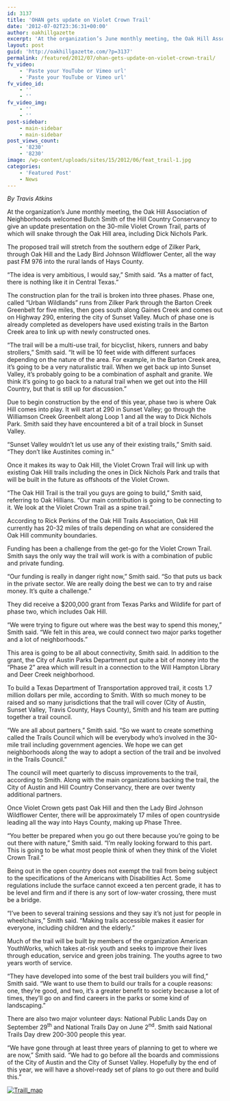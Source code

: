 ```yaml
---
id: 3137
title: 'OHAN gets update on Violet Crown Trail'
date: '2012-07-02T23:36:31+00:00'
author: oakhillgazette
excerpt: 'At the organization’s June monthly meeting, the Oak Hill Association of Neighborhoods welcomed Butch Smith of the Hill Country Conservancy to give an update presentation on the 30-mile Violet Crown Trail, parts of which will snake through the Oak Hill area, including Dick Nichols Park. The proposed trail will stretch from the southern edge of Zilker Park, through Oak Hill and the Lady Bird Johnson Wildflower Center, all the way past FM 976 into the rural lands of Hays County.'
layout: post
guid: 'http://oakhillgazette.com/?p=3137'
permalink: /featured/2012/07/ohan-gets-update-on-violet-crown-trail/
fv_video:
    - 'Paste your YouTube or Vimeo url'
    - 'Paste your YouTube or Vimeo url'
fv_video_id:
    - ''
    - ''
fv_video_img:
    - ''
    - ''
post-sidebar:
    - main-sidebar
    - main-sidebar
post_views_count:
    - '8230'
    - '8230'
image: /wp-content/uploads/sites/15/2012/06/feat_trail-1.jpg
categories:
    - 'Featured Post'
    - News
---
```


*By Travis Atkins*

At the organization’s June monthly meeting, the Oak Hill Association of Neighborhoods welcomed Butch Smith of the Hill Country Conservancy to give an update presentation on the 30-mile Violet Crown Trail, parts of which will snake through the Oak Hill area, including Dick Nichols Park.

The proposed trail will stretch from the southern edge of Zilker Park, through Oak Hill and the Lady Bird Johnson Wildflower Center, all the way past FM 976 into the rural lands of Hays County.

“The idea is very ambitious, I would say,” Smith said. “As a matter of fact, there is nothing like it in Central Texas.”

The construction plan for the trail is broken into three phases. Phase one, called “Urban Wildlands” runs from Zilker Park through the Barton Creek Greenbelt for five miles, then goes south along Gaines Creek and comes out on Highway 290, entering the city of Sunset Valley. Much of phase one is already completed as developers have used existing trails in the Barton Creek area to link up with newly constructed ones.

“The trail will be a multi-use trail, for bicyclist, hikers, runners and baby strollers,” Smith said. “It will be 10 feet wide with different surfaces depending on the nature of the area. For example, in the Barton Creek area, it’s going to be a very naturalistic trail. When we get back up into Sunset Valley, it’s probably going to be a combination of asphalt and granite. We think it’s going to go back to a natural trail when we get out into the Hill Country, but that is still up for discussion.”

Due to begin construction by the end of this year, phase two is where Oak Hill comes into play. It will start at 290 in Sunset Valley; go through the Williamson Creek Greenbelt along Loop 1 and all the way to Dick Nichols Park. Smith said they have encountered a bit of a trail block in Sunset Valley.

“Sunset Valley wouldn’t let us use any of their existing trails,” Smith said. “They don’t like Austinites coming in.”

Once it makes its way to Oak Hill, the Violet Crown Trail will link up with existing Oak Hill trails including the ones in Dick Nichols Park and trails that will be built in the future as offshoots of the Violet Crown.

“The Oak Hill Trail is the trail you guys are going to build,” Smith said, referring to Oak Hillians. “Our main contribution is going to be connecting to it. We look at the Violet Crown Trail as a spine trail.”

According to Rick Perkins of the Oak Hill Trails Association, Oak Hill currently has 20-32 miles of trails depending on what are considered the Oak Hill community boundaries.

Funding has been a challenge from the get-go for the Violet Crown Trail. Smith says the only way the trail will work is with a combination of public and private funding.

“Our funding is really in danger right now,” Smith said. “So that puts us back in the private sector. We are really doing the best we can to try and raise money. It’s quite a challenge.”

They did receive a $200,000 grant from Texas Parks and Wildlife for part of phase two, which includes Oak Hill.

“We were trying to figure out where was the best way to spend this money,” Smith said. “We felt in this area, we could connect two major parks together and a lot of neighborhoods.”

This area is going to be all about connectivity, Smith said. In addition to the grant, the City of Austin Parks Department put quite a bit of money into the “Phase 2” area which will result in a connection to the Will Hampton Library and Deer Creek neighborhood.

To build a Texas Department of Transportation approved trail, it costs 1.7 million dollars per mile, according to Smith. With so much money to be raised and so many jurisdictions that the trail will cover (City of Austin, Sunset Valley, Travis County, Hays County), Smith and his team are putting together a trail council.

“We are all about partners,” Smith said. “So we want to create something called the Trails Council which will be everybody who’s involved in the 30-mile trail including government agencies. We hope we can get neighborhoods along the way to adopt a section of the trail and be involved in the Trails Council.”

The council will meet quarterly to discuss improvements to the trail, according to Smith. Along with the main organizations backing the trail, the City of Austin and Hill Country Conservancy, there are over twenty additional partners.

Once Violet Crown gets past Oak Hill and then the Lady Bird Johnson Wildflower Center, there will be approximately 17 miles of open countryside leading all the way into Hays County, making up Phase Three.

“You better be prepared when you go out there because you’re going to be out there with nature,” Smith said. “I’m really looking forward to this part. This is going to be what most people think of when they think of the Violet Crown Trail.”

Being out in the open country does not exempt the trail from being subject to the specifications of the Americans with Disabilities Act. Some regulations include the surface cannot exceed a ten percent grade, it has to be level and firm and if there is any sort of low-water crossing, there must be a bridge.

“I’ve been to several training sessions and they say it’s not just for people in wheelchairs,” Smith said. “Making trails accessible makes it easier for everyone, including children and the elderly.”

Much of the trail will be built by members of the organization American YouthWorks, which takes at-risk youth and seeks to improve their lives through education, service and green jobs training. The youths agree to two years worth of service.

“They have developed into some of the best trail builders you will find,” Smith said. “We want to use them to build our trails for a couple reasons: one, they’re good, and two, it’s a greater benefit to society because a lot of times, they’ll go on and find careers in the parks or some kind of landscaping.”

There are also two major volunteer days: National Public Lands Day on September 29<sup>th</sup> and National Trails Day on June 2<sup>nd</sup>. Smith said National Trails Day drew 200-300 people this year.

“We have gone through at least three years of planning to get to where we are now,” Smith said. “We had to go before all the boards and commissions of the City of Austin and the City of Sunset Valley. Hopefully by the end of this year, we will have a shovel-ready set of plans to go out there and build this.”

[![](https://oakhillgazette.net/wp-content/uploads/sites/15/2012/07/Traill_map-1-791x1024.jpg "Traill_map")](https://oakhillgazette.net/wp-content/uploads/sites/15/2012/07/Traill_map.jpg)